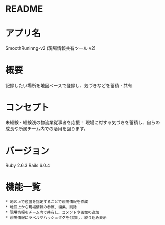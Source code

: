 # README

# アプリ名 #
SmoothRuninng-v2 (現場情報共有ツール v2)  

# 概要 #
記録したい場所を地図ベースで登録し、気づきなどを蓄積・共有

# コンセプト #
未経験・経験浅の物流業従事者を応援！
現場に対する気づきを蓄積し、自らの成長や所属チーム内での活用を図ります。

# バージョン #
Ruby 2.6.3 Rails 6.0.4

# 機能一覧 #
	* 地図上で位置を指定することで現場情報を作成	
	* 地図上から現場情報の参照、編集、削除
	* 現場情報をチーム内で共有し、コメントや画像の追加
	* 現場情報にラベルやハッシュタグを付加し、絞り込み表示	
